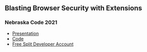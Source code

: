 ## Blasting Browser Security with Extensions
### Nebraska Code 2021

* [Presentation](BlastingBrowserSecurity.pdf)
* [Code](https://github.com/dogeared/pretty-kitty)
* [Free Split Developer Account](https://split.io/signup)
